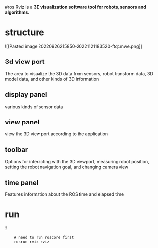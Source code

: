 #ros
Rviz is a **3D visualization software tool for robots, sensors and algorithms.**
# structure
![[Pasted image 20220926215850-20221121183520-ftqcmwe.png]]
## 3d view port

The area to visualize the 3D data from sensors, robot transform data, 3D model data, and other kinds of 3D information

## display panel

various kinds of sensor data

## view panel

view the 3D view port according to the application

## toolbar

Options for interacting with the 3D viewport, measuring robot position, setting the robot navigation goal, and changing camera view

## time panel

Features information about the ROS time and elapsed time

# run
?
```shell
	# need to run roscore first
	rosrun rviz rviz
```
